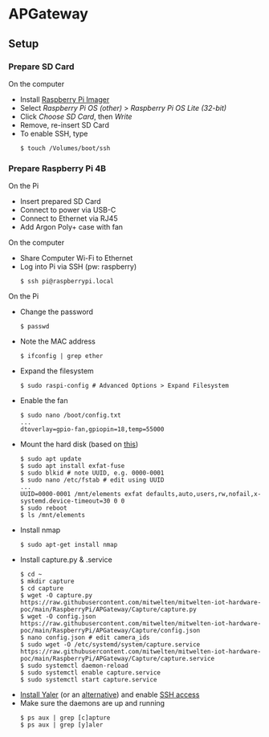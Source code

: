 # APGateway
## Setup
### Prepare SD Card
On the computer
- Install [Raspberry Pi Imager](https://www.raspberrypi.org/software/)
- Select _Raspberry Pi OS (other)_ > _Raspberry Pi OS Lite (32-bit)_
- Click _Choose SD Card_, then _Write_
- Remove, re-insert SD Card
- To enable SSH, type
    ```
    $ touch /Volumes/boot/ssh
    ```

### Prepare Raspberry Pi 4B
On the Pi
- Insert prepared SD Card
- Connect to power via USB-C
- Connect to Ethernet via RJ45
- Add Argon Poly+ case with fan

On the computer
- Share Computer Wi-Fi to Ethernet
- Log into Pi via SSH (pw: raspberry)
    ```
    $ ssh pi@raspberrypi.local
    ```

On the Pi
- Change the password
    ```
    $ passwd
    ```
- Note the MAC address
    ```
    $ ifconfig | grep ether
    ```
- Expand the filesystem
    ```
    $ sudo raspi-config # Advanced Options > Expand Filesystem
    ```
- Enable the fan
    ```
    $ sudo nano /boot/config.txt
    ...
    dtoverlay=gpio-fan,gpiopin=18,temp=55000
    ```
- Mount the hard disk (based on [this](https://www.raspberrypi.org/documentation/configuration/external-storage.md))
    ```
    $ sudo apt update
    $ sudo apt install exfat-fuse
    $ sudo blkid # note UUID, e.g. 0000-0001
    $ sudo nano /etc/fstab # edit using UUID
    ...
    UUID=0000-0001 /mnt/elements exfat defaults,auto,users,rw,nofail,x-systemd.device-timeout=30 0 0
    $ sudo reboot
    $ ls /mnt/elements
    ```
- Install nmap
    ```
    $ sudo apt-get install nmap
    ```
- Install capture.py & .service
    ```
    $ cd ~
    $ mkdir capture
    $ cd capture
    $ wget -O capture.py https://raw.githubusercontent.com/mitwelten/mitwelten-iot-hardware-poc/main/RaspberryPi/APGateway/Capture/capture.py
    $ wget -O config.json https://raw.githubusercontent.com/mitwelten/mitwelten-iot-hardware-poc/main/RaspberryPi/APGateway/Capture/config.json
    $ nano config.json # edit camera_ids
    $ sudo wget -O /etc/systemd/system/capture.service https://raw.githubusercontent.com/mitwelten/mitwelten-iot-hardware-poc/main/RaspberryPi/APGateway/Capture/capture.service
    $ sudo systemctl daemon-reload
    $ sudo systemctl enable capture.service
    $ sudo systemctl start capture.service
    ```
- [Install Yaler](https://yaler.net/raspberrypi) (or an [alternative](https://alternativeto.net/software/yaler/)) and enable [SSH access](https://yaler.net/raspberrypi#SSH)
- Make sure the daemons are up and running
    ```
    $ ps aux | grep [c]apture
    $ ps aux | grep [y]aler
    ```
